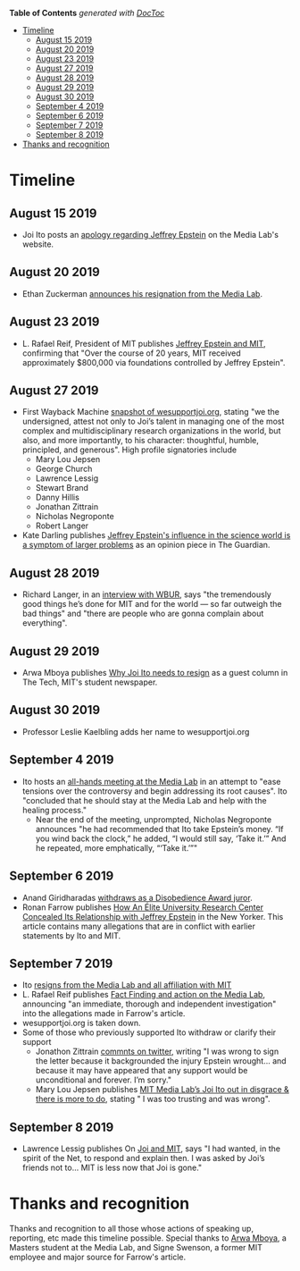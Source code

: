 <!-- prettier-ignore-start -->

<!-- START doctoc generated TOC please keep comment here to allow auto update -->
<!-- DON'T EDIT THIS SECTION, INSTEAD RE-RUN doctoc TO UPDATE -->
**Table of Contents**  *generated with [DocToc](https://github.com/thlorenz/doctoc)*

- [Timeline](#timeline)
  - [August 15 2019](#august-15-2019)
  - [August 20 2019](#august-20-2019)
  - [August 23 2019](#august-23-2019)
  - [August 27 2019](#august-27-2019)
  - [August 28 2019](#august-28-2019)
  - [August 29 2019](#august-29-2019)
  - [August 30 2019](#august-30-2019)
  - [September 4 2019](#september-4-2019)
  - [September 6 2019](#september-6-2019)
  - [September 7 2019](#september-7-2019)
  - [September 8 2019](#september-8-2019)
- [Thanks and recognition](#thanks-and-recognition)

<!-- END doctoc generated TOC please keep comment here to allow auto update -->

<!-- prettier-ignore-end -->

# Timeline

## August 15 2019

- Joi Ito posts an
  [apology regarding Jeffrey Epstein](https://www.media.mit.edu/posts/my-apology-regarding-jeffrey-epstein/)
  on the Media Lab's website.

## August 20 2019

- Ethan Zuckerman
  [announces his resignation from the Media Lab](https://web.archive.org/web/20190821144626/http://www.ethanzuckerman.com/blog/2019/08/20/on-me-and-the-media-lab/).

## August 23 2019

- L. Rafael Reif, President of MIT publishes
  [Jeffrey Epstein and MIT](https://president.mit.edu/speeches-writing/jeffrey-epstein-and-mit),
  confirming that "Over the course of 20 years, MIT received approximately \$800,000 via
  foundations controlled by Jeffrey Epstein".

## August 27 2019

- First Wayback Machine
  [snapshot of wesupportjoi.org](https://web.archive.org/web/20190827141818/https://wesupportjoi.org/),
  stating "we the undersigned, attest not only to Joi’s talent in managing one of the
  most complex and multidisciplinary research organizations in the world, but also, and
  more importantly, to his character: thoughtful, humble, principled, and generous".
  High profile signatories include
  - Mary Lou Jepsen
  - George Church
  - Lawrence Lessig
  - Stewart Brand
  - Danny Hillis
  - Jonathan Zittrain
  - Nicholas Negroponte
  - Robert Langer
- Kate Darling publishes
  [Jeffrey Epstein's influence in the science world is a symptom of larger problems](https://web.archive.org/web/20190827193502/https://www.theguardian.com/commentisfree/2019/aug/27/jeffrey-epstein-science-mit-brockman)
  as an opinion piece in The Guardian.

## August 28 2019

- Richard Langer, in an
  [interview with WBUR](https://www.wbur.org/edify/2019/08/28/media-lab-director-epstein-gets-public-support),
  says "the tremendously good things he’s done for MIT and for the world — so far
  outweigh the bad things" and "there are people who are gonna complain about
  everything".

## August 29 2019

- Arwa Mboya publishes
  [Why Joi Ito needs to resign](https://web.archive.org/web/20190829134632/https://thetech.com/2019/08/29/joi-ito-needs-to-resign)
  as a guest column in The Tech, MIT's student newspaper.

## August 30 2019

- Professor Leslie Kaelbling adds her name to wesupportjoi.org

## September 4 2019

- Ito hosts an
  [all-hands meeting at the Media Lab](https://www.technologyreview.com/s/614264/mit-media-lab-jeffrey-epstein-joi-ito-nicholas-negroponte-funding-sex-abuse/)
  in an attempt to "ease tensions over the controversy and begin addressing its root
  causes". Ito "concluded that he should stay at the Media Lab and help with the healing
  process."
  - Near the end of the meeting, unprompted, Nicholas Negroponte announces "he had
    recommended that Ito take Epstein’s money. “If you wind back the clock,” he added,
    “I would still say, ‘Take it.’” And he repeated, more emphatically, “‘Take it.’”"

## September 6 2019

- Anand Giridharadas
  [withdraws as a Disobedience Award juror](https://twitter.com/AnandWrites/status/1169947031806365696).
- Ronan Farrow publishes
  [How An Élite University Research Center Concealed Its Relationship with Jeffrey Epstein](https://web.archive.org/web/20190907033117/https://www.newyorker.com/news/news-desk/how-an-elite-university-research-center-concealed-its-relationship-with-jeffrey-epstein)
  in the New Yorker. This article contains many allegations that are in conflict with
  earlier statements by Ito and MIT.

## September 7 2019

- Ito
  [resigns from the Media Lab and all affiliation with MIT](https://web.archive.org/web/20190907203612/https://www.nytimes.com/2019/09/07/business/mit-media-lab-jeffrey-epstein-joichi-ito.html)
- L. Rafael Reif publishes
  [Fact Finding and action on the Media Lab](https://web.archive.org/web/20190907230816/https://president.mit.edu/speeches-writing/fact-finding-and-action-media-lab),
  announcing "an immediate, thorough and independent investigation" into the allegations
  made in Farrow's article.
- wesupportjoi.org is taken down.
- Some of those who previously supported Ito withdraw or clarify their support
  - Jonathon Zittrain
    [commnts on twitter](https://twitter.com/zittrain/status/1170380812493230080),
    writing "I was wrong to sign the letter because it backgrounded the injury Epstein
    wrought... and because it may have appeared that any support would be unconditional
    and forever. I’m sorry."
  - Mary Lou Jepsen publishes
    [MIT Media Lab’s Joi Ito out in disgrace & there is more to do](https://medium.com/@maryloujepsen/mit-media-labs-joi-ito-out-in-disgrace-there-is-more-to-do-a12017a8e13a),
    stating " I was too trusting and was wrong".

## September 8 2019

- Lawrence Lessig publishes On
  [Joi and MIT](https://medium.com/@lessig/on-joi-and-mit-3cb422fe5ae7), says "I had
  wanted, in the spirit of the Net, to respond and explain then. I was asked by Joi’s
  friends not to... MIT is less now that Joi is gone."

# Thanks and recognition

Thanks and recognition to all those whose actions of speaking up, reporting, etc made
this timeline possible. Special thanks to [Arwa Mboya](https://virtuallyari.com/), a
Masters student at the Media Lab, and Signe Swenson, a former MIT employee and major
source for Farrow's article.
